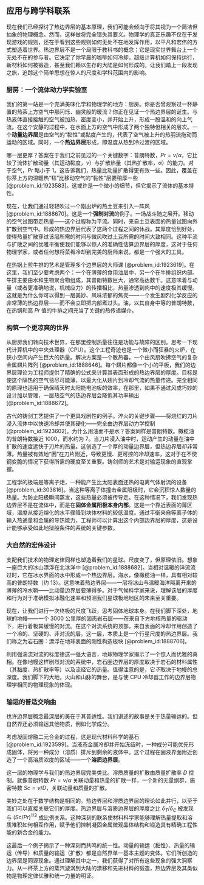 ## 应用与跨学科联系

现在我们已经探讨了热边界层的基本原理，我们可能会倾向于将其视为一个简洁但抽象的物理概念。然而，这样做将完全错失其要义。物理学的真正乐趣不仅在于发现游戏的规则，还在于看到这些规则如何无处不在地发挥作用，以平凡和宏伟的方式塑造着世界。热边界层不是一个局限于教科书的概念；它是现实世界舞台上一个无处不在的参与者。它决定了你早晨的咖啡如何冷却，超级计算机如何保持运行，新材料如何被锻造，甚至我们赖以生存的大陆是如何形成的。让我们踏上一段发现之旅，追踪这个简单思想在惊人的尺度和学科范围内的影响。

### 厨房：一个流体动力学实验室

我们的第一站是一个充满美味化学和物理学的地方：厨房。你是否曾观察过一杯静置的热茶上方空气中那闪烁、幽灵般的暖流？你正在见证一个热边界层的诞生。与热液体直接接触的空气被加热，密度变小，并开始上升，形成一股温和的向上气流。在这个安静的过程中，在水面上方的空气中形成了两个独特但相关的层次。一个**动量边界层**是由空气的“黏性”或黏度产生的，代表了空气被上升的热羽流拖动而运动的区域。同时，一个**热边界层**形成，即温度从热到冷过渡的区域。

哪一层更厚？答案在于我们之前见过的一个关键数字：普朗特数，$Pr = \nu/\alpha$，它比较了流体扩散动量（其运动黏度，$\nu$）与扩散热量（其热扩散率，$\alpha$）的能力。对于空气，$Pr$ 略小于 1。这告诉我们，热量比动量扩散得更有效一些。因此，覆盖在你茶上方的温暖热“毯”比移动空气的“黏性”层要稍厚一些 [@problem_id:1923583]。这或许是一个微小的细节，但它揭示了流体的基本特性。

现在，让我们通过轻轻吹过一个刚出炉的热土豆来引入一阵风 [@problem_id:1888670]。这是一个**强制对流**的例子。一场战斗随之展开。移动的空气试图带走热量——这个过程称为平流。同时，来自土豆表面的热量试图向外扩散到空气中。形成的热边界层代表了这两个过程之间的休战。其厚度恰到好处，使得热量扩散穿过该层所需的时间与微风吹过土豆所需的时间大致相同。这种平流与扩散之间的优雅平衡使我们能够以惊人的准确性估算边界层的厚度，这对于任何物理学家，或者任何想将菜肴冷却到完美的厨师来说，都是一个强大的工具。

在热锅上煎牛排的艺术是管理多个边界层的大师课 [@problem_id:1923619]。在这里，我们至少要考虑两个：一个在薄薄的食用油层中，另一个在牛排组织内部。牛排主要由水和生物聚合物组成，其普朗特数巨大，通常高达数千。这意味着与动量（或者更准确地说，机械应力）的传播相比，热量渗透到肉中的速度极其缓慢。这就是为什么你可以得到一层美妙、风味浓郁的焦壳——一个发生剧烈化学反应的非常薄的热边界层——而不会立即把内部煮过头。油，以其自身中等的普朗特数，在热锅和高 $Pr$ 值的牛排之间充当了关键的热传递媒介。

### 构筑一个更凉爽的世界

从厨房我们转向技术世界，在那里控制热量往往是功能与故障的区别。思考一下现代计算机中的中央处理器（CPU）。这个工程奇迹也是一个微小而狂暴的火炉，在狭小空间内产生巨大的热量。解决方案是一个散热器，一个由风扇吹拂空气的复杂金属翅片阵列 [@problem_id:1888646]。每个翅片都像一个小的平板，我们的边界层理论为工程师提供了精确的公式来计算其表面形成的热边界层的厚度。目标是使这个隔热的空气毯尽可能薄，以最大化从翅片到冷却气流的热量传递。完全相同的原理也适用于确保晴天时太阳能电池板的效率，在那里，如果不通过风或巧妙的设计加以管理，一层热空气的热边界层会降低其功率输出 [@problem_id:1888672]。

古代的铸剑工艺提供了一个更具戏剧性的例子。淬火的关键步骤——将烧红的刀片浸入流体中以快速冷却并使其硬化——完全由边界层动力学控制 [@problem_id:1923602]。为什么用油而不是水？答案同样是普朗特数。橄榄油的普朗特数接近 1000，而水约为 7。当刀片浸入油中时，运动产生的动量在油中扩散的速度远快于刀片的热量。这创造了一个厚的动量边界层，但热边界层却非常薄。热量被有效地“困”在刀片附近，导致更慢、更可控的冷却速率，这对于在不使钢变脆的情况下获得所需的硬度至关重要。铸剑师的艺术是对输运现象的直观掌握。

工程学的极端是等离子炬，一种能产生比太阳表面还热的电离气体射流的设备 [@problem_id:303816]。当这种等离子体撞击金属阳极时，它会沉积惊人数量的热量。为防止阳极瞬间蒸发，这些热量必须被传导走。在这种情况下，我们发现热边界层不是在流体中，而是在**固体金属阳极本身内部**。这是一个靠近表面的薄区域，温度从接近熔化的水平骤降到块体材料的较低温度。通过平衡来自等离子体的输入热通量和金属的导热能力，工程师可以计算出这个内部边界层的厚度，这是设计能够承受如此地狱般条件的系统的关键参数。

### 大自然的宏伟设计

支配我们技术的物理定律同样也塑造着我们的星球。尺度变了，但原理依旧。想象一座巨大的冰山漂浮在北冰洋中 [@problem_id:1888682]。当相对温暖的洋流流过时，它在冰水界面的水中形成一个热边界层。海水，像橄榄油一样，具有相对较高的普朗特数（约 13）。这意味着热边界层——一层将冰山与温暖海洋隔离开来的薄薄的冷水鞘——比动量边界层要薄得多。对于气候科学家来说，理解该层的厚度和行为对于准确模拟冰融化速率和预测我们星球极地地区的未来至关重要。

现在，让我们进行一次终极的尺度飞跃，思考固体地球本身。在我们脚下深处，地球的地幔——一个 3000 公里厚的固态岩石层——在来自下方地核热量的驱动下，进行着极其缓慢的对流。在这个对流系统的顶部，来自表面的冷却作用创造了一个冷的、坚硬的、非对流的层。这一层，本质上是一个行星尺度的热边界层。我们称之为岩石圈：漂浮在地球表面的刚性构造板块 [@problem_id:1888706]。

利用强湍流对流的标度律这一强大语言，地球物理学家揭示了一个惊人而优雅的真相。在像地幔这样剧烈对流的系统中，岩石圈边界层的厚度取决于岩石的材料属性（其黏度、热扩散率等）以及流经它的热量。值得注意的是，它*不*取决于地幔的总深度。我们脚下的大地，火山和山脉的舞台，是与使 CPU 冷却器工作的边界层物理学相同的物理现象的体现。

### 输运的普适交响曲

也许边界层概念最深层的美在于其普适性。我们讲述的故事是关于热量输运的。但自然界还必须输运其他物质，例如化学成分。

考虑凝固熔融二元合金的过程，这是现代材料科学的基石 [@problem_id:1923599]。当液态金属冷却并开始冻结时，一种成分可能优先形成固体，将另一种成分（溶质）排斥到剩余的液体中。这个过程在固液界面附近创造了一个高溶质浓度的区域——一个**溶质边界层**。

这一层的物理学与我们的热边界层完美类比。溶质质量的扩散由质量扩散率 $D$ 控制。就像普朗特数 $Pr = \nu/\alpha$ 关联动量和热量的扩散一样，一个新的无量纲群，施密特数 $Sc = \nu/D$，关联动量和质量的扩散。

美妙之处在于数学结构是相同的。热边界层和溶质边界层的理论如此并行，以至于我们可以直接关联它们的厚度。热边界层与溶质边界层的厚度之比 $\delta_T / \delta_C$ 被发现与 $(Sc/Pr)^{1/3}$ 成比例关系。这种深刻的联系使材料科学家能够理解热量提取和溶质堆积如何相互作用，赋予他们控制凝固金属微观晶体结构和锻造具有精确工程性能的新合金的能力。

这最后一个例子揭示了一种深刻而共鸣的统一性。动量的输运（黏性）、热量的输运（传导）和质量的输运（扩散）都是自然界单一基本主题的变体。它们所创造的边界层是同源现象。通过理解其中之一，我们获得了对所有这些现象的强大洞察力。从一杯茶上方的蒸汽漩涡到大陆的漂移和先进材料的锻造，热边界层及其类似物是物理定律优雅和统一力量的明证。